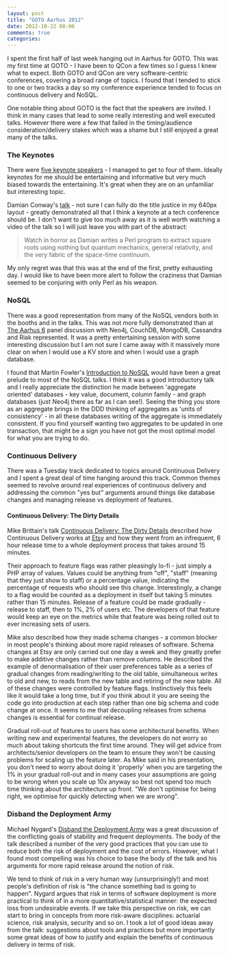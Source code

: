 ```yaml
---
layout: post
title: "GOTO Aarhus 2012"
date: 2012-10-22 08:00
comments: true
categories: 
---
```


I spent the first half of last week hanging out in Aarhus for
GOTO. This was my first time at GOTO - I have been to QCon a few times
so I guess I knew what to expect. Both GOTO and QCon are very
software-centric conferences, covering a broad range of topics. I
found that I tended to stick to one or two tracks a day so my
conference experience tended to focus on continuous delivery and
NoSQL.

One notable thing about GOTO is the fact that the speakers are
invited. I think in many cases that lead to some really interesting
and well executed talks. However there were a few that failed in the
timing/audience consideration/delivery stakes which was a shame but I
still enjoyed a great many of the talks.

### The Keynotes

There were
[five keynote speakers](http://gotocon.com/aarhus-2012/keynotes/) - I
managed to get to four of them. Ideally keynotes for me should be
entertaining and informative but very much biased towards the
entertaining. It's great when they are on an unfamiliar but
interesting topic.

Damian Conway's
[talk](http://gotocon.com/aarhus-2012/presentation/Contratemporal%20Virtual%20Nanomachine%20Programming%20In%20Topologically%20Connected%20Quantum-Relativistic%20Parallel%20Spacetimes...Made%20Easy%21)
\- not sure I can fully do the title justice in my 640px layout -
greatly demonstrated all that I think a keynote at a tech conference
should be. I don't want to give too much away as it is well worth
watching a video of the talk so I will just leave you with part of the
abstract:
> Watch in horror as Damian writes a Perl program to extract square
> roots using nothing but quantum mechanics, general relativity, and the
> very fabric of the space-time continuum.

My only regret was that this was at the end of the first, pretty
exhausting day. I would like to have been more alert to follow the
craziness that Damian seemed to be conjuring with only Perl as his
weapon.

### NoSQL

There was a good representation from many of the NoSQL vendors both in
the booths and in the talks. This was not more fully demonstrated than
at
[The Aarhus 6](http://gotocon.com/aarhus-2012/presentation/The%20Aarhus%206)
panel discussion with Neo4j, CouchDB, MongoDB, Cassandra and Riak
represented. It was a pretty entertaining session with some
interesting discussion but I am not sure I came away with it massively
more clear on when I would use a KV store and when I would use a graph
database. 

I found that Martin Fowler's
[Introduction to NoSQL](http://gotocon.com/aarhus-2012/presentation/Introduction%20to%20NoSQL)
would have been a great prelude to most of the NoSQL talks. I
think it was a good introductory talk and I really appreciate the
distinction he made between 'aggregate oriented' databases - key
value, document, column family - and graph databases (just Neo4j there
as far as I can see!). Seeing the thing you store as an aggregate
brings in the DDD thinking of aggregates as 'units of consistency' -
in all these databases writing of the aggregate is immediately
consistent. If you find yourself wanting two aggregates to be updated
in one transaction, that might be a sign you have not got the most
optimal model for what you are trying to do.

### Continuous Delivery

There was a Tuesday track dedicated to topics around Continuous
Delivery and I spent a great deal of time hanging around this
track. Common themes seemed to revolve around real experiences of
continuous delivery and addressing the common "yes but" arguments
around things like database changes and managing release vs deployment
of features.

#### Continuous Delivery: The Dirty Details

Mike Brittain's talk
[Continuous Delivery: The Dirty Details](http://gotocon.com/aarhus-2012/presentation/Continuous%20Delivery:%20The%20Dirty%20Details)
described how Continuous Delivery works at
[Etsy](http://www.etsy.com/) and how they went from an infrequent, 6
hour release time to a whole deployment process that takes around 15
minutes. 

Their approach to feature flags was rather pleasingly lo-fi - just
simply a PHP array of values. Values could be anything from "off",
"staff" (meaning that they just show to staff) or a percentage value,
indicating the percentage of requests who should see this
change. Interestingly, a change to a flag would be counted as a
deployment in itself but taking 5 minutes rather than 15
minutes. Release of a feature could be made gradually - release to
staff, then to 1%, 2% of users etc. The developers of that feature
would keep an eye on the metrics while that feature was being rolled
out to ever increasing sets of users.

Mike also described how they made schema changes - a common blocker in
most people's thinking about more rapid releases of software. Schema
changes at Etsy are only carried out one day a week and they greatly
prefer to make additive changes rather than remove columns. He
described the example of denormalisation of their user preferences
table as a series of gradual changes from reading/writing to the old
table, simultaneous writes to old and new, to reads from the new
table and retiring of the new table. All of these changes were
controlled by feature flags. Instinctively this feels like it would
take a long time, but if you think about it you are seeing the code go
into production at each step rather than one big schema and code
change at once. It seems to me that decoupling releases from schema
changes is essential for continual release.

Gradual roll-out of features to users has some architectural
benefits.  When writing new and experimental
features, the developers do not worry so much about taking shortcuts
the first time around. They will get advice from architects/senior
developers on the team to ensure they won't be causing problems for
scaling up the feature later. As Mike said in his
presentation, you don't need to worry about doing it 'properly'  when
you are targeting the 1% in your gradual roll-out and in many cases
your assumptions are going to be wrong when you scale up 10x anyway so
best not spend too much time thinking about the architecture up
front. "We don't optimise for being right, we optimise for quickly detecting
when we are wrong".

### Disband the Deployment Army

Michael Nygard's
[Disband the Deployment Army](http://gotocon.com/aarhus-2012/presentation/Disband%20the%20Deployment%20Army)
was a great discussion of the conflicting goals of stability and
frequent deployments.  The body of the talk described a number of the very good practices
that you can use to reduce both the risk of deployment and the cost of
errors. However, what I found most compelling was his choice to base
the body of the talk and his arguments for more rapid release
around the notion of risk.

We tend to think of risk in a very human way
(unsurprisingly!) and most people's definition of risk is "the chance
something bad is going to happen". Nygard argues that risk in terms of
software deployment is more practical to think of in a more
quantitative/statistical manner: the expected loss from undesirable
events. If we take this perspective on risk, we can start to bring in concepts
from more risk-aware disciplines: actuarial science, risk analysis,
security and so on. I took a lot of good ideas away from the talk:
suggestions about tools and practices but more importantly some great
ideas of how to justify and explain the benefits of continuous
delivery in terms of risk. 
